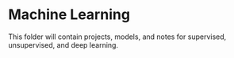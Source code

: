 # Machine Learning
This folder will contain projects, models, and notes for supervised, unsupervised, and deep learning.